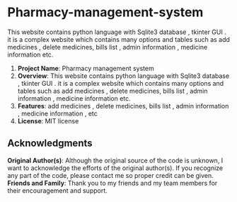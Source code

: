 # Pharmacy-management-system
This website contains python language with Sqlite3 database , tkinter GUI . it is a complex website which contains many options and tables such as  add medicines , delete medicines, bills list , admin information , medicine information etc.



1. **Project Name**: Pharmacy management system
2. **Overview**: This website contains python language with Sqlite3 database , tkinter GUI . it is a complex website which contains many options and tables such as  add medicines , delete medicines, bills list , admin information , medicine information etc.
3. **Features**: add medicines , delete medicines, bills list , admin information , medicine information , etc
4. **License**: MIT license

## Acknowledgments
**Original Author(s)**: Although the original source of the code is unknown, I want to acknowledge the efforts of the original author(s). If you recognize any part of the code, please contact me so proper credit can be given.
**Friends and Family**: Thank you to my friends and my team members for their encouragement and support.

